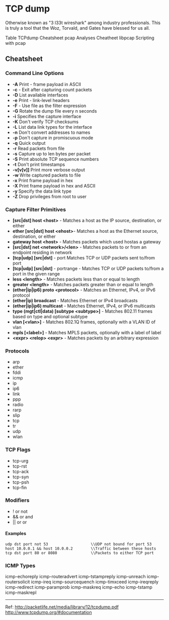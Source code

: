 # TCP dump

Otherwise known as "3 l33t wireshark" among industry professionals. This is truly a tool that the Woz, Torvald, and Gates have blessed for us all.

Table
TCPdump Cheatsheet
pcap Analyses Cheatheet
libpcap
Scripting with pcap


## Cheatsheet

### Command Line Options
* **-A** Print - frame payload in ASCII
* **-c** <count> - Exit after capturing  count packets
* **-D** List available interfaces
* **-e** Print - link-level headers
* **-F** <file> - Use file as the filter expression
* **-G** <n> Rotate the dump file every n seconds
* **-i** <iface> Specifies the capture interface
* **-K** Don't verify TCP checksums
* **-L** List data link types for the interface
* **-n** Don't convert addresses to names
* **-p** Don't capture in promiscuous mode
* **-q** Quick output
* **-r** <file> Read packets from  file
* **-s** <len> Capture up to len bytes per packet
* **-S** Print absolute TCP sequence numbers
* **-t** Don't print timestamps
* **-v[v[v]]** Print more verbose output
* **-w <file>** Write captured packets to file
* **-x** Print frame payload in hex
* **-X** Print frame payload in hex and ASCII
* **-y <type>** Specify the data link type
* **-Z <user>** Drop privileges from root to user

### Capture Filter Primitives
* **[src|dst] host \<host>** - Matches a host as the IP source, destination, or either
* **ether [src|dst] host \<ehost>**- Matches a host as the Ethernet source, destination, or either
* **gateway host \<host>** - Matches packets which used hostas a gateway
* **[src|dst] net \<network>/\<len>** -  Matches packets to or from an endpoint residing in network
* **[tcp|udp] \[src|dst]** - port <port>Matches TCP or UDP packets sent to/from port
* **[tcp|udp] [src|dst]** - portrange <p1> - <p2> Matches TCP or UDP packets to/from a port in the given range
* **less \<length>** - Matches packets less than or equal to length
* **greater \<length>** - Matches packets greater than or equal to length
* **(ether|ip|ip6) proto \<protocol>** - Matches an Ethernet, IPv4, or IPv6 protocol
* **(ether|ip) broadcast** - Matches Ethernet or IPv4 broadcasts
* **(ether|ip|ip6) multicast** - Matches Ethernet, IPv4, or IPv6 multicasts
* **type (mgt|ctl|data) [subtype \<subtype>]** - Matches 802.11 frames based on type and optional subtype
* **vlan [\<vlan>]** - Matches 802.1Q frames, optionally with a VLAN ID of vlan
* **mpls [\<label>]** - Matches MPLS packets, optionally with a label of label
* **\<expr> \<relop> \<expr>** - Matches packets by an arbitrary expression
  
### Protocols
* arp
* ether
* fddi
* icmp
* ip
* ip6
* link
* ppp
* radio
* rarp
* slip
* tcp
* tr
* udp
* wlan

### TCP Flags
* tcp-urg
* tcp-rst
* tcp-ack
* tcp-syn
* tcp-psh
* tcp-fin

### Modifiers
* ! or not
* && or and
* || or or
#### Examples
~~~
udp dst port not 53                   \\UDP not bound for port 53
host 10.0.0.1 && host 10.0.0.2        \\Traffic between these hosts
tcp dst port 80 or 8080               \\Packets to either TCP port
~~~

### ICMP Types
icmp-echoreply
icmp-routeradvert
icmp-tstampreply
icmp-unreach
icmp-routersolicit
icmp-ireq
icmp-sourcequench
icmp-timxceed
icmp-ireqreply
icmp-redirect
icmp-paramprob
icmp-maskreq
icmp-echo
icmp-tstamp
icmp-maskrepl


---
Ref:
http://packetlife.net/media/library/12/tcpdump.pdf
http://www.tcpdump.org/#documentation
